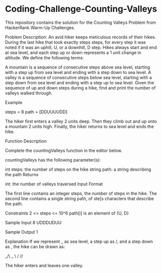 # Coding-Challenge-Counting-Valleys
This repository contains the solution for the Counting Valleys Problem from HackerRank Warm-Up Challenges.

Problem Description:
An avid hiker keeps meticulous records of their hikes. During the last hike that took exactly steps steps, for every step it was noted if it was an uphill, U, or a downhill, D step. Hikes always start and end at sea level, and each step up or down represents a 1 unit change in altitude. We define the following terms:

A mountain is a sequence of consecutive steps above sea level, starting with a step up from sea level and ending with a step down to sea level.
A valley is a sequence of consecutive steps below sea level, starting with a step down from sea level and ending with a step up to sea level.
Given the sequence of up and down steps during a hike, find and print the number of valleys walked through.

Example

steps = 8 path = [DDUUUUDD]

The hiker first enters a valley 2 units deep. Then they climb out and up onto a mountain 2 units high. Finally, the hiker returns to sea level and ends the hike.

Function Description

Complete the countingValleys function in the editor below.

countingValleys has the following parameter(s):

int steps: the number of steps on the hike
string path: a string describing the path
Returns

int: the number of valleys traversed
Input Format

The first line contains an integer steps, the number of steps in the hike.
The second line contains a single string path, of ste[s characters that describe the path.

Constraints
2 <= steps <= 10^6
path[i] is an element of {U, D}

Sample Input
8
UDDDUDUU

Sample Output
1

Explanation
If we represent _ as sea level, a step up as /, and a step down as \, the hike can be drawn as:

_/\      _
   \    /
    \/\/
    
The hiker enters and leaves one valley.
